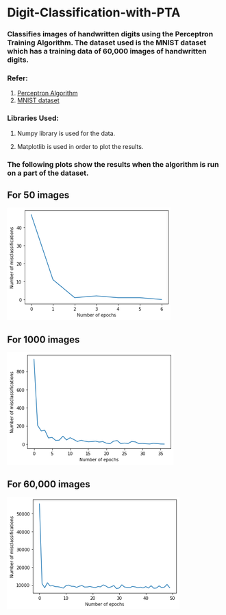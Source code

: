 # Digit-Classification-with-PTA
### Classifies images of handwritten digits using the Perceptron Training Algorithm. The dataset used is the MNIST dataset which has a training data of 60,000 images of handwritten digits.

### Refer:

1. [Perceptron Algorithm](https://en.wikipedia.org/wiki/Perceptron)
2. [MNIST dataset](http://yann.lecun.com/exdb/mnist/)

### Libraries Used:

1. Numpy library is used for the data.

2. Matplotlib is used in order to plot the results.

   
### The following plots show the results when the algorithm is run on a part of the dataset.

## For 50 images
<img src="https://github.com/yashchitre03/Digit-Classification-with-PTA/blob/master/fig1.png">

## For 1000 images
<img src="https://github.com/yashchitre03/Digit-Classification-with-PTA/blob/master/fig2.png">

## For 60,000 images
<img src="https://github.com/yashchitre03/Digit-Classification-with-PTA/blob/master/fig3.png">
